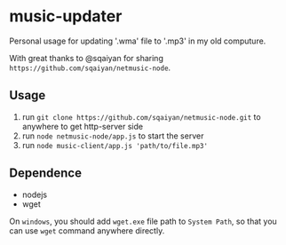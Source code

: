 # music-updater

Personal usage for updating '.wma' file to '.mp3' in my old computure.

With great thanks to @sqaiyan for sharing `https://github.com/sqaiyan/netmusic-node`.

## Usage

1. run `git clone https://github.com/sqaiyan/netmusic-node.git` to anywhere to get http-server side
1. run `node netmusic-node/app.js` to start the server
1. run `node music-client/app.js 'path/to/file.mp3'`

## Dependence

- nodejs
- wget

On `windows`, you should add `wget.exe` file path to `System Path`, so that you can use `wget` command anywhere directly.